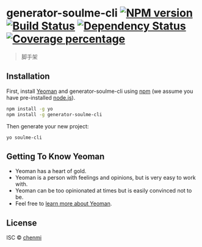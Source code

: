 # generator-soulme-cli [![NPM version][npm-image]][npm-url] [![Build Status][travis-image]][travis-url] [![Dependency Status][daviddm-image]][daviddm-url] [![Coverage percentage][coveralls-image]][coveralls-url]
> 脚手架

## Installation

First, install [Yeoman](http://yeoman.io) and generator-soulme-cli using [npm](https://www.npmjs.com/) (we assume you have pre-installed [node.js](https://nodejs.org/)).

```bash
npm install -g yo
npm install -g generator-soulme-cli
```

Then generate your new project:

```bash
yo soulme-cli
```

## Getting To Know Yeoman

 * Yeoman has a heart of gold.
 * Yeoman is a person with feelings and opinions, but is very easy to work with.
 * Yeoman can be too opinionated at times but is easily convinced not to be.
 * Feel free to [learn more about Yeoman](http://yeoman.io/).

## License

ISC © [chenmi](https://github.com/chenmimimi)


[npm-image]: https://badge.fury.io/js/generator-soulme-cli.svg
[npm-url]: https://npmjs.org/package/generator-soulme-cli
[travis-image]: https://travis-ci.com/chenmimimi/generator-soulme-cli.svg?branch=master
[travis-url]: https://travis-ci.com/chenmimimi/generator-soulme-cli
[daviddm-image]: https://david-dm.org/chenmimimi/generator-soulme-cli.svg?theme=shields.io
[daviddm-url]: https://david-dm.org/chenmimimi/generator-soulme-cli
[coveralls-image]: https://coveralls.io/repos/chenmimimi/generator-soulme-cli/badge.svg
[coveralls-url]: https://coveralls.io/r/chenmimimi/generator-soulme-cli
